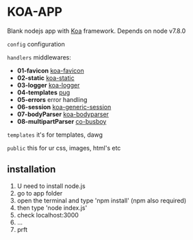 # KOA-APP

Blank nodejs app with [Koa](http://koajs.com/) framework. Depends on node v7.8.0

`config` configuration 

`handlers` middlewares:
- **01-favicon** [koa-favicon](https://github.com/koajs/favicon) 
- **02-static** [koa-static](https://github.com/koajs/static) 
- **03-logger** [koa-logger](https://github.com/koajs/logger) 
- **04-templates** [pug](https://pugjs.org/)
- **05-errors** error handling
- **06-session** [koa-generic-session](https://github.com/koajs/generic-session)
- **07-bodyParser** [koa-bodyparser](https://github.com/koajs/bodyparser)
- **08-multipartParser** [co-busboy](https://www.npmjs.com/package/co-busboy)

`templates` it's for templates, dawg

`public` this for ur css, images, html's etc

## installation
1. U need to install node.js
2. go to app folder
3. open the terminal and type 'npm install' (npm also required)
4. then type 'node index.js'
5. check localhost:3000
6. ...
7. prft
